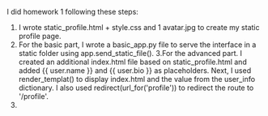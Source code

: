 I did homework 1 following these steps:
1. I wrote static_profile.html + style.css and 1 avatar.jpg to create my static profile page.
2. For the basic part, I wrote a basic_app.py file to serve the interface in a static folder using app.send_static_file().
3.For the advanced part. I created an additional index.html file based on static_profile.html and added {{ user.name }} and {{ user.bio }} as placeholders.
 Next, I used render_templat() to display index.html and the value from the user_info dictionary. I also used redirect(url_for('profile')) to redirect the route to '/profile'.
4.
